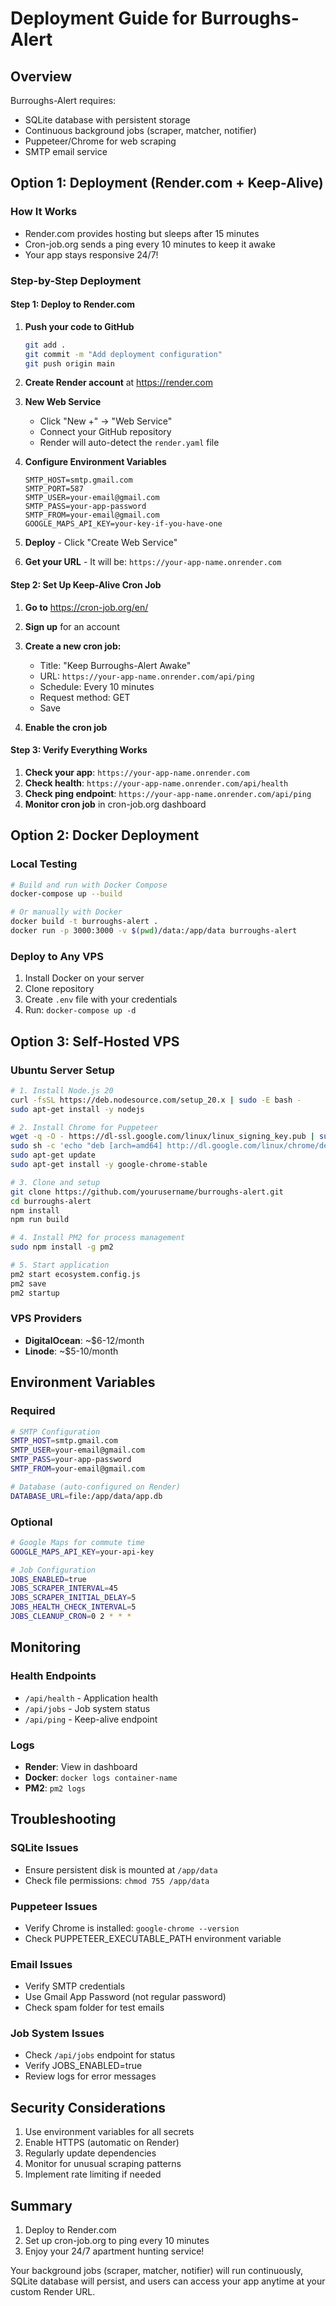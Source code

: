 # Deployment Guide for Burroughs-Alert

## Overview

Burroughs-Alert requires:

- SQLite database with persistent storage
- Continuous background jobs (scraper, matcher, notifier)
- Puppeteer/Chrome for web scraping
- SMTP email service

## Option 1: Deployment (Render.com + Keep-Alive)

### How It Works

- Render.com provides hosting but sleeps after 15 minutes
- Cron-job.org sends a ping every 10 minutes to keep it awake
- Your app stays responsive 24/7!

### Step-by-Step Deployment

#### Step 1: Deploy to Render.com

1. **Push your code to GitHub**

   ```bash
   git add .
   git commit -m "Add deployment configuration"
   git push origin main
   ```

2. **Create Render account** at https://render.com

3. **New Web Service**
   - Click "New +" → "Web Service"
   - Connect your GitHub repository
   - Render will auto-detect the `render.yaml` file

4. **Configure Environment Variables**

   ```
   SMTP_HOST=smtp.gmail.com
   SMTP_PORT=587
   SMTP_USER=your-email@gmail.com
   SMTP_PASS=your-app-password
   SMTP_FROM=your-email@gmail.com
   GOOGLE_MAPS_API_KEY=your-key-if-you-have-one
   ```

5. **Deploy** - Click "Create Web Service"

6. **Get your URL** - It will be: `https://your-app-name.onrender.com`

#### Step 2: Set Up Keep-Alive Cron Job

1. **Go to** https://cron-job.org/en/

2. **Sign up** for an account

3. **Create a new cron job:**
   - Title: "Keep Burroughs-Alert Awake"
   - URL: `https://your-app-name.onrender.com/api/ping`
   - Schedule: Every 10 minutes
   - Request method: GET
   - Save

4. **Enable the cron job**

#### Step 3: Verify Everything Works

1. **Check your app**: `https://your-app-name.onrender.com`
2. **Check health**: `https://your-app-name.onrender.com/api/health`
3. **Check ping endpoint**: `https://your-app-name.onrender.com/api/ping`
4. **Monitor cron job** in cron-job.org dashboard

## Option 2: Docker Deployment

### Local Testing

```bash
# Build and run with Docker Compose
docker-compose up --build

# Or manually with Docker
docker build -t burroughs-alert .
docker run -p 3000:3000 -v $(pwd)/data:/app/data burroughs-alert
```

### Deploy to Any VPS

1. Install Docker on your server
2. Clone repository
3. Create `.env` file with your credentials
4. Run: `docker-compose up -d`

## Option 3: Self-Hosted VPS

### Ubuntu Server Setup

```bash
# 1. Install Node.js 20
curl -fsSL https://deb.nodesource.com/setup_20.x | sudo -E bash -
sudo apt-get install -y nodejs

# 2. Install Chrome for Puppeteer
wget -q -O - https://dl-ssl.google.com/linux/linux_signing_key.pub | sudo apt-key add -
sudo sh -c 'echo "deb [arch=amd64] http://dl.google.com/linux/chrome/deb/ stable main" >> /etc/apt/sources.list.d/google.list'
sudo apt-get update
sudo apt-get install -y google-chrome-stable

# 3. Clone and setup
git clone https://github.com/yourusername/burroughs-alert.git
cd burroughs-alert
npm install
npm run build

# 4. Install PM2 for process management
sudo npm install -g pm2

# 5. Start application
pm2 start ecosystem.config.js
pm2 save
pm2 startup
```

### VPS Providers

- **DigitalOcean**: ~$6-12/month
- **Linode**: ~$5-10/month

## Environment Variables

### Required

```bash
# SMTP Configuration
SMTP_HOST=smtp.gmail.com
SMTP_USER=your-email@gmail.com
SMTP_PASS=your-app-password
SMTP_FROM=your-email@gmail.com

# Database (auto-configured on Render)
DATABASE_URL=file:/app/data/app.db
```

### Optional

```bash
# Google Maps for commute time
GOOGLE_MAPS_API_KEY=your-api-key

# Job Configuration
JOBS_ENABLED=true
JOBS_SCRAPER_INTERVAL=45
JOBS_SCRAPER_INITIAL_DELAY=5
JOBS_HEALTH_CHECK_INTERVAL=5
JOBS_CLEANUP_CRON=0 2 * * *
```

## Monitoring

### Health Endpoints

- `/api/health` - Application health
- `/api/jobs` - Job system status
- `/api/ping` - Keep-alive endpoint

### Logs

- **Render**: View in dashboard
- **Docker**: `docker logs container-name`
- **PM2**: `pm2 logs`

## Troubleshooting

### SQLite Issues

- Ensure persistent disk is mounted at `/app/data`
- Check file permissions: `chmod 755 /app/data`

### Puppeteer Issues

- Verify Chrome is installed: `google-chrome --version`
- Check PUPPETEER_EXECUTABLE_PATH environment variable

### Email Issues

- Verify SMTP credentials
- Use Gmail App Password (not regular password)
- Check spam folder for test emails

### Job System Issues

- Check `/api/jobs` endpoint for status
- Verify JOBS_ENABLED=true
- Review logs for error messages

## Security Considerations

1. Use environment variables for all secrets
2. Enable HTTPS (automatic on Render)
3. Regularly update dependencies
4. Monitor for unusual scraping patterns
5. Implement rate limiting if needed

## Summary

1. Deploy to Render.com
2. Set up cron-job.org to ping every 10 minutes
3. Enjoy your 24/7 apartment hunting service!

Your background jobs (scraper, matcher, notifier) will run continuously, SQLite database will persist, and users can access your app anytime at your custom Render URL.
